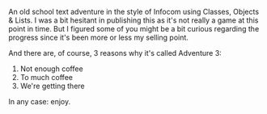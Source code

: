 An old school text adventure in the style of Infocom using Classes, Objects & Lists. I was a bit hesitant in publishing this as it's not really a game at this point in time. But I figured some of you might be a bit curious regarding the progress since it's been more or less my selling point.

And there are, of course, 3 reasons why it's called Adventure 3:

1. Not enough coffee
2. To much coffee
3. We're getting there

In any case: enjoy.
